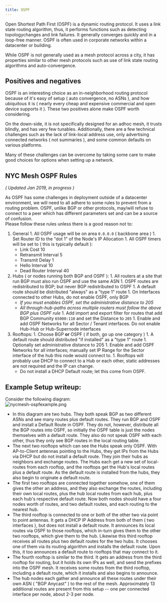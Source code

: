 ```yaml
---
title: OSPF
---
```

Open Shortest Path First (OSPF) is a dynamic routing protocol. It uses a link state routing algorithm, thus, it performs functions such as detecting topologychanges and link failures. It generally converges quickly and in a loop-free manner. OSPF is often used in corporate networks within a datacenter or building.  

While OSPF is not generally used as a mesh protocol across a city, it has properties similar to other mesh protocols such as use of link state routing algorithms and auto-convergence.  

## Positives and negatives

OSPF is an interesting choice as an in-neighborhood routing protocol because of it's easy of setup ( auto convergence, no ASNs ), and how ubiquitous it is ( nearly every cheap and expensive commercial and open device supports it ). These two positives alone make OSPF worth considering.

On the down-side, it is not specifically designed for an adhoc mesh, it trusts blindly, and has very few tunables. Additionally, there are a few technical challenges such as the lack of link-local address use, only advertising connected networks ( not summaries ), and some common defaults on various platforms.  

Many of these challenges can be overcome by taking some care to make good choices for options when setting up a network.

## NYC Mesh OSPF Rules

_( Updated Jan 2019, in progress )_

As OSPF has some challenges in deployment outside of a datacenter environment, we will need to all adhere to some rules to prevent from a routing problem.
OSPF, unlike BGP or other protocols, may/will refuse to connect to a peer which has different parameters set and can be a source of confusion.  
Please follow these rules unless there is a good reason not to:

  1. General
    1. All OSPF usage will be on area `0.0.0.0` ( backbone area )
    1. Set Router ID to the "dot 1" of the Node's IP Allocation
    1. All OSPF timers will be set to ( this is typically default ): 
      - Link Cost 10
      - Retransmit Interval 5
      - Transmit Delay 1
      - Hello Interval 10
      - Dead Router Interval 40
  1. Hubs ( or nodes running both BGP and OSPF ):
    1. All routers at a site that run BGP must also run OSPF and use the same ASN
    1. OSPF routes are redistributed to BGP; but never BGP redistributed to OSPF
    1. A default route should be distributed "always" as a "type 1" route
    1. On Interfaces connected to other Hubs, do not enable OSPF, only BGP
       - _If you must enables OSPF, set the administrative distance to 205_
       - _All through-hub-paths across multiple routers must follow the above BGP plus OSPF rule_
    1. Add import and export filter for routes that add BGP Community `65000:110` and set the Distance to `205`
    1. Enable and add OSPF Networks for all Sector / Tenant interfaces. Do not enable Hub-Hub or Hub-Supernode interfaces
  1. Rooftops:
    1. Choose BGP **or** OSPF ( if both, go up one category )
    1. A default route should distributed "if installed" as a "type 1" route
    1. Optionally set administrative distance to 205
    1. Enable and add OSPF Networks for all interfaces; manually set IP Range for the Sector interface of the hub this node would connect to.
    1. Rooftops will probably use DHCP to connect to a Hub or each other, static addresses are not required and the IP can change. 
       - Do not install a DHCP Default route; let this come from OSPF.


## Example Setup writeup:
 
Consider the following diagram:  
![nycmesh-ospfexample.png](/img/nycmesh-ospfexample.png)



- In this diagram are two hubs. They both speak BGP as two different ASNs and see many routes plus default routes. They run BGP and OSPF and install a Default Route in OSPF. They do not, however, distribute all the BGP routes into OSPF, so initially the OSPF table is just the nodes themselves with a default route. They also do not speak OSPF with each other, thus they only see BGP routes in the local routing table.  
- The next two rooftops which can see the Hubs speak only OSPF. With AP-to-Client antennas pointing to the Hubs, they get IPs from the Hubs via DHCP but do not install a default route. They join their hubs as neighbors and exchange routes. The Hubs each get a new set of local-routes from each rooftop, and the rooftops get the Hub's local routes plus a default route. As the default route is installed from the hubs, they also begin to originate a default route.  
- The first two rooftops are connected together somehow, one of them gives the other an address, and they also exchange the routes, including their own local routes, plus the hub local routes from each hub, plus each hub's respective default route. Now both nodes should have a four nodes worth of routes, and two default routes, and each routing to the nearest hub.  
- The third rooftop is connected to one or both of the other two via point to point antennas. It gets a DHCP IP Address from both of them ( two interfaces ), but does not install a default route. It announces its local routes via OSPF to those rooftops, which in-turn gives them to the other two rooftops, which give them to the hub. Likewise this third rooftop receives all routes plus two default routes for the two hubs. It chooses one of them via its routing algorithm and installs the default route. Upon this, it too announces a default route to rooftops that may connect to it.  
- The fourth rooftop is similar to the third. It gets an address from the third rooftop for routing, but it holds its own IPs as well, and send the prefixes into the OSPF mesh. It receives some routes from the third rooftop, including a default route, which it installs and also begins to announce.  
- The hub nodes each gather and announce all these routes under their own ASN ( "BGP Anycast" ) to the rest of the mesh. Approximately 13 additional routes are present from this setup -- one per connected interface per node, about 2-3 per node.


